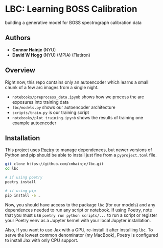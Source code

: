 # LBC: Learning BOSS Calibration

building a generative model for BOSS spectrograph calibration data


## Authors

- **Connor Hainje** (NYU)
- **David W Hogg** (NYU) (MPIA) (Flatiron)


## Overview

Right now, this repo contains only an autoencoder which learns a small chunk
of a few arc images from a single night. 

- `notebooks/preprocess_data.ipynb` shows how we process the arc exposures into
  training data 
- `lbc/models.py` shows our autoencoder architecture
- `scripts/train.py` is our training script
- `notebooks/plot_training.ipynb` shows the results of training one example
  autoencoder


## Installation

This project uses [Poetry](https://python-poetry.org/) to manage dependences,
but newer versions of Python and pip should be able to install just fine from a
`pyproject.toml` file.

```bash
git clone https://github.com/cmhainje/lbc.git
cd lbc

# if using poetry
poetry install

# if using pip
pip install -e .
```

Now, you should have access to the package `lbc` (for our models) and any
dependences needed to run any script or notebook. If using Poetry, note that
you must use `poetry run python scripts/...` to run a script or register your
Poetry venv as a Jupyter kernel with your local Jupyter installation.

Also, if you want to use Jax with a GPU, re-install it after installing `lbc`.
To serve the lowest common denominator (my MacBook), Poetry is configured to
install Jax with only CPU support.

